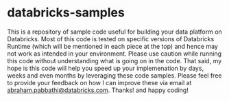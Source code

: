 # databricks-samples

This is a repository of sample code useful for building your data platform on Databricks. Most of this code is tested on specific versions of Databricks Runtime (which will be mentioned in each piece at the top) and hence may not work as intended in your environment. Please use caution while running this code without understanding what is going on in the code. That said, my hope is this code will help you speed up your implemenation by days, weeks and even months by leveraging these code samples. Please feel free to provide your feedback on how I can improve these via email at abraham.pabbathi@databricks.com. Thanks! and happy coding!
